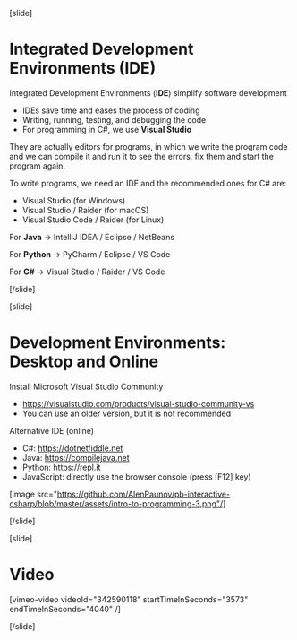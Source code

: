 [slide]
# Integrated Development Environments (IDE)
Integrated Development Environments (**IDE**) simplify software development
 * IDEs save time and eases the process of coding
 * Writing, running, testing, and debugging the code
 * For programming in C#, we use **Visual Studio**

They are actually editors for programs, in which we write the program code 
and we can compile it and run it to see the errors, fix them and start the 
program again.

To write programs, we need an IDE and the recommended ones for C# are:

* Visual Studio (for Windows)
* Visual Studio / Raider (for macOS)
* Visual Studio Code / Raider (for Linux)

For **Java** -> IntelliJ IDEA / Eclipse / NetBeans

For **Python** -> PyCharm / Eclipse / VS Code

For **C#** -> Visual Studio / Raider / VS Code

[/slide]

[slide]
# Development Environments: Desktop and Online
Install Microsoft Visual Studio Community

* https://visualstudio.com/products/visual-studio-community-vs
* You can use an older version, but it is not recommended

Alternative IDE (online)

* C#: https://dotnetfiddle.net
* Java: https://compilejava.net 
* Python: https://repl.it
* JavaScript: directly use the browser console (press \[F12\] key)

[image src="https://github.com/AlenPaunov/pb-interactive-csharp/blob/master/assets/intro-to-programming-3.png"/]

[/slide]

[slide]
# Video

[vimeo-video videoId="342590118" startTimeInSeconds="3573" endTimeInSeconds="4040" /]

[/slide]